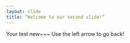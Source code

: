 ```yaml
---
layout: slide
title: “Welcome to our second slide!”
---
```

Your test new~~~
Use the left arrow to go back!
